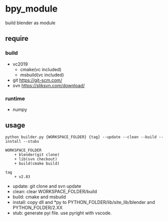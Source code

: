 # bpy_module

build blender as module

## require
### build
* vc2019
  * cmake(vc included)
  * msbuild(vc included)
* git https://git-scm.com/
* svn https://sliksvn.com/download/

### runtime
* numpy

## usage

```
python builder.py {WORKSPACE_FOLDER} {tag} --update --clean --build --install --stubs

WORKSPACE_FOLDER
    + blender(git clone)
    + lib(svn checkout)
    + build(cmake build)

tag
    + v2.83
```

* update: git clone and svn update
* clean: clear WORKSPACE_FOLDER/build
* build: cmake and msbuild
* install: copy dll and *py to PYTHON_FOLDER/lib/site_lib/blender and PYTHON_FOLDER/2.XX
* stub: generate pyi file. use pyright with vscode.
